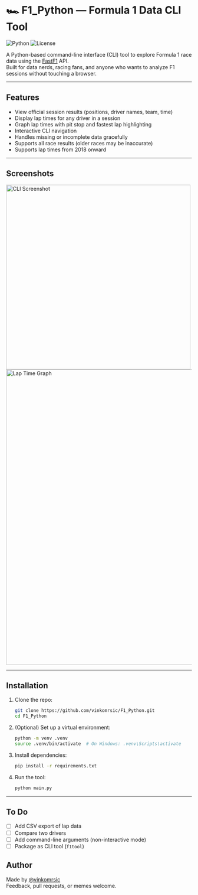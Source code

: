 # 🏎️ F1_Python — Formula 1 Data CLI Tool
![Python](https://img.shields.io/badge/python-3.9+-blue)
![License](https://img.shields.io/badge/license-MIT-green)

A Python-based command-line interface (CLI) tool to explore Formula 1 race data using the [FastF1](https://github.com/theOehrly/Fast-F1) API.  
Built for data nerds, racing fans, and anyone who wants to analyze F1 sessions without touching a browser.

---

## Features

- View official session results (positions, driver names, team, time)
- Display lap times for any driver in a session
- Graph lap times with pit stop and fastest lap highlighting
- Interactive CLI navigation
- Handles missing or incomplete data gracefully
- Supports all race results (older races may be inaccurate) 
- Supports lap times from 2018 onward

---

## Screenshots

<img src="https://github.com/user-attachments/assets/3ac3b517-475e-4c80-8a78-0b657212413b" alt="CLI Screenshot" width="500">

<img src="https://github.com/user-attachments/assets/f5222537-7e73-4902-8448-64c4297b8e21" alt="Lap Time Graph" width="800">

---

## Installation

1. Clone the repo:

    ```bash
    git clone https://github.com/vinkomrsic/F1_Python.git
    cd F1_Python
    ```

2. (Optional) Set up a virtual environment:

    ```bash
    python -m venv .venv
    source .venv/bin/activate  # On Windows: .venv\Scripts\activate
    ```

3. Install dependencies:

    ```bash
    pip install -r requirements.txt
    ```

4. Run the tool:

    ```bash
    python main.py
    ```

---

## To Do

- [ ] Add CSV export of lap data
- [ ] Compare two drivers
- [ ] Add command-line arguments (non-interactive mode)
- [ ] Package as CLI tool (`f1tool`)

## Author

Made by [@vinkomrsic](https://github.com/vinkomrsic)  
Feedback, pull requests, or memes welcome.
